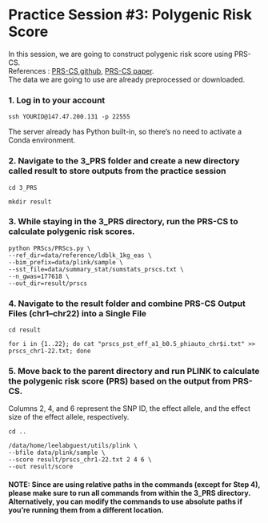 # Practice Session #3: Polygenic Risk Score 

In this session, we are going to construct polygenic risk score using PRS-CS. \
References : [PRS-CS github](https://github.com/getian107/PRScs), [PRS-CS paper](https://www.ncbi.nlm.nih.gov/pmc/articles/PMC6467998/). \
The data we are going to use are already preprocessed or downloaded.

### 1. Log in to your account
``` 
ssh YOURID@147.47.200.131 -p 22555
```

The server already has Python built-in, so there’s no need to activate a Conda environment. 

### 2. Navigate to the 3_PRS folder and create a new directory called result to store outputs from the practice session
```
cd 3_PRS
``` 
```
mkdir result 
``` 

### 3. While staying in the 3_PRS directory, run the PRS-CS to calculate polygenic risk scores.
```
python PRScs/PRScs.py \
--ref_dir=data/reference/ldblk_1kg_eas \
--bim_prefix=data/plink/sample \
--sst_file=data/summary_stat/sumstats_prscs.txt \
--n_gwas=177618 \
--out_dir=result/prscs
``` 

### 4. Navigate to the result folder and combine PRS-CS Output Files (chr1–chr22) into a Single File
```
cd result
``` 
```
for i in {1..22}; do cat "prscs_pst_eff_a1_b0.5_phiauto_chr$i.txt" >> prscs_chr1-22.txt; done
``` 

### 5. Move back to the parent directory and run PLINK to calculate the polygenic risk score (PRS) based on the output from PRS-CS.
Columns 2, 4, and 6 represent the SNP ID, the effect allele, and the effect size of the effect allele, respectively.

```
cd ..
```
```
/data/home/leelabguest/utils/plink \
--bfile data/plink/sample \
--score result/prscs_chr1-22.txt 2 4 6 \
--out result/score
``` 
#### NOTE: Since are using relative paths in the commands (except for Step 4), please make sure to run all commands from within the 3_PRS directory. Alternatively, you can modify the commands to use absolute paths if you’re running them from a different location.
